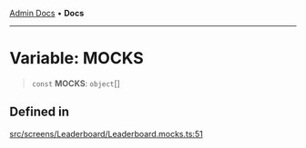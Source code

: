 [Admin Docs](/) • **Docs**

***

# Variable: MOCKS

> `const` **MOCKS**: `object`[]

## Defined in

[src/screens/Leaderboard/Leaderboard.mocks.ts:51](https://github.com/PalisadoesFoundation/talawa-admin/blob/main/src/screens/Leaderboard/Leaderboard.mocks.ts#L51)
